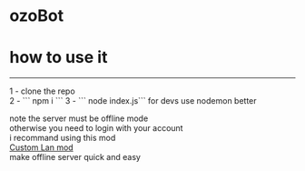 # ozoBot

# how to use it
<hr>
1 - clone the repo<br>
2 - ``` npm i ```
3 - ``` node index.js```
for devs use nodemon better

note the server must be offline mode<br>
otherwise you need to login with your account<br>
i recommand using this mod <br>
<a href="https://modrinth.com/mod/custom-lan">Custom Lan mod</a><br>
make offline server quick and easy<br>
